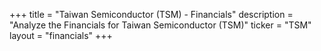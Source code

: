 +++
title = "Taiwan Semiconductor (TSM) - Financials"
description = "Analyze the Financials for Taiwan Semiconductor (TSM)"
ticker = "TSM"
layout = "financials"
+++

